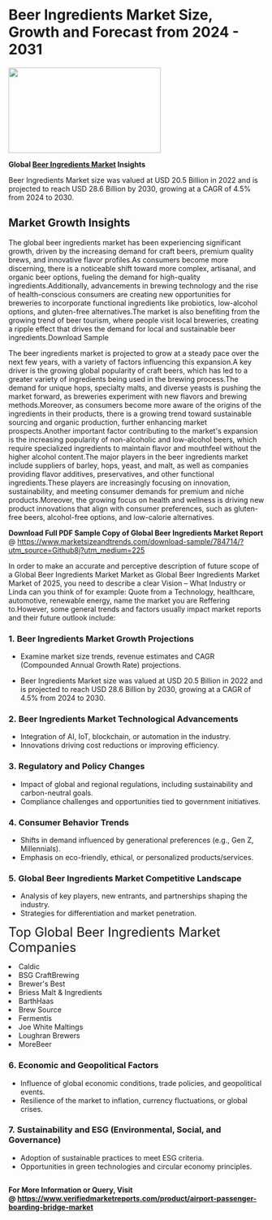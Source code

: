 <H1>Beer Ingredients Market Size, Growth and Forecast from 2024 - 2031</H1><img class="aligncenter size-medium wp-image-584254" src="https://thirdeyenews.in/wp-content/uploads/2024/09/Global-Market-Research-300x168.jpeg" alt="" width="300" height="168" /><p><strong>Global&nbsp;<a href="https://www.marketsizeandtrends.com/download-sample/784714/?utm_source=Github8j?utm_medium=225">Beer Ingredients Market</a> Insights</strong></p><p>Beer Ingredients Market size was valued at USD 20.5 Billion in 2022 and is projected to reach USD 28.6 Billion by 2030, growing at a CAGR of 4.5% from 2024 to 2030.</p><p><h2>Market Growth Insights</h2> <p>The global beer ingredients market has been experiencing significant growth, driven by the increasing demand for craft beers, premium quality brews, and innovative flavor profiles.As consumers become more discerning, there is a noticeable shift toward more complex, artisanal, and organic beer options, fueling the demand for high-quality ingredients.Additionally, advancements in brewing technology and the rise of health-conscious consumers are creating new opportunities for breweries to incorporate functional ingredients like probiotics, low-alcohol options, and gluten-free alternatives.The market is also benefiting from the growing trend of beer tourism, where people visit local breweries, creating a ripple effect that drives the demand for local and sustainable beer ingredients.Download Sample</p> <p>The beer ingredients market is projected to grow at a steady pace over the next few years, with a variety of factors influencing this expansion.A key driver is the growing global popularity of craft beers, which has led to a greater variety of ingredients being used in the brewing process.The demand for unique hops, specialty malts, and diverse yeasts is pushing the market forward, as breweries experiment with new flavors and brewing methods.Moreover, as consumers become more aware of the origins of the ingredients in their products, there is a growing trend toward sustainable sourcing and organic production, further enhancing market prospects.Another important factor contributing to the market's expansion is the increasing popularity of non-alcoholic and low-alcohol beers, which require specialized ingredients to maintain flavor and mouthfeel without the higher alcohol content.The major players in the beer ingredients market include suppliers of barley, hops, yeast, and malt, as well as companies providing flavor additives, preservatives, and other functional ingredients.These players are increasingly focusing on innovation, sustainability, and meeting consumer demands for premium and niche products.Moreover, the growing focus on health and wellness is driving new product innovations that align with consumer preferences, such as gluten-free beers, alcohol-free options, and low-calorie alternatives.</p><p><span class=""><strong>Download Full PDF Sample Copy of Global Beer Ingredients Market Report</strong> @ <a href="https://www.marketsizeandtrends.com/download-sample/784714/?utm_source=Github8j?utm_medium=225" target="_blank">https://www.marketsizeandtrends.com/download-sample/784714/?utm_source=Github8j?utm_medium=225</a></span></p><p>In order to make an accurate and perceptive description of future scope of a Global&nbsp;Beer Ingredients Market Market as Global&nbsp;Beer Ingredients Market Market of 2025, you need to describe a clear Vision &ndash; What Industry or Linda can you think of for example: Quote from a Technology, healthcare, automotive, renewable energy, name the market you are Reffering to.However, some general trends and factors usually impact market reports and their future outlook include:</p><h3>1.&nbsp;<strong>Beer Ingredients Market Growth Projections</strong></h3><ul><li>Examine market size trends, revenue estimates and CAGR (Compounded Annual Growth Rate) projections.</li><li><p>Beer Ingredients Market size was valued at USD 20.5 Billion in 2022 and is projected to reach USD 28.6 Billion by 2030, growing at a CAGR of 4.5% from 2024 to 2030.</p></li></ul><h3>2.&nbsp;<strong>Beer Ingredients Market Technological Advancements</strong></h3><ul><li>Integration of AI, IoT, blockchain, or automation in the industry.</li><li>Innovations driving cost reductions or improving efficiency.</li></ul><h3>3.&nbsp;<strong>Regulatory and Policy Changes</strong></h3><ul><li>Impact of global and regional regulations, including sustainability and carbon-neutral goals.</li><li>Compliance challenges and opportunities tied to government initiatives.</li></ul><h3>4.&nbsp;<strong>Consumer Behavior Trends</strong></h3><ul><li>Shifts in demand influenced by generational preferences (e.g., Gen Z, Millennials).</li><li>Emphasis on eco-friendly, ethical, or personalized products/services.</li></ul><h3>5.&nbsp;<strong>Global Beer Ingredients Market Competitive Landscape</strong></h3><ul><li>Analysis of key players, new entrants, and partnerships shaping the industry.</li><li>Strategies for differentiation and market penetration.</li></ul><p data-pm-slice="1 1 []"><span style="color: inherit; font-family: inherit; font-size: 25px;">Top Global Beer Ingredients Market Companies</span></p><div class="" data-test-id=""><p><li>Caldic</li><li> BSG CraftBrewing</li><li> Brewer's Best</li><li> Briess Malt & Ingredients</li><li> BarthHaas</li><li> Brew Source</li><li> Fermentis</li><li> Joe White Maltings</li><li> Loughran Brewers</li><li> MoreBeer</li></p></div><h3>6.&nbsp;<strong>Economic and Geopolitical Factors</strong></h3><ul><li>Influence of global economic conditions, trade policies, and geopolitical events.</li><li>Resilience of the market to inflation, currency fluctuations, or global crises.</li></ul><h3>7.&nbsp;<strong>Sustainability and ESG (Environmental, Social, and Governance)</strong></h3><ul><li>Adoption of sustainable practices to meet ESG criteria.</li><li>Opportunities in green technologies and circular economy principles.</li></ul><h2><strong style="font-size: 14px;">For More Information or Query, Visit @&nbsp;</strong><a style="background-color: #ffffff; font-size: 14px;" href="https://www.marketsizeandtrends.com/report/beer-ingredients-market/" target="_blank">https://www.verifiedmarketreports.com/product/airport-passenger-boarding-bridge-market</a></h2>